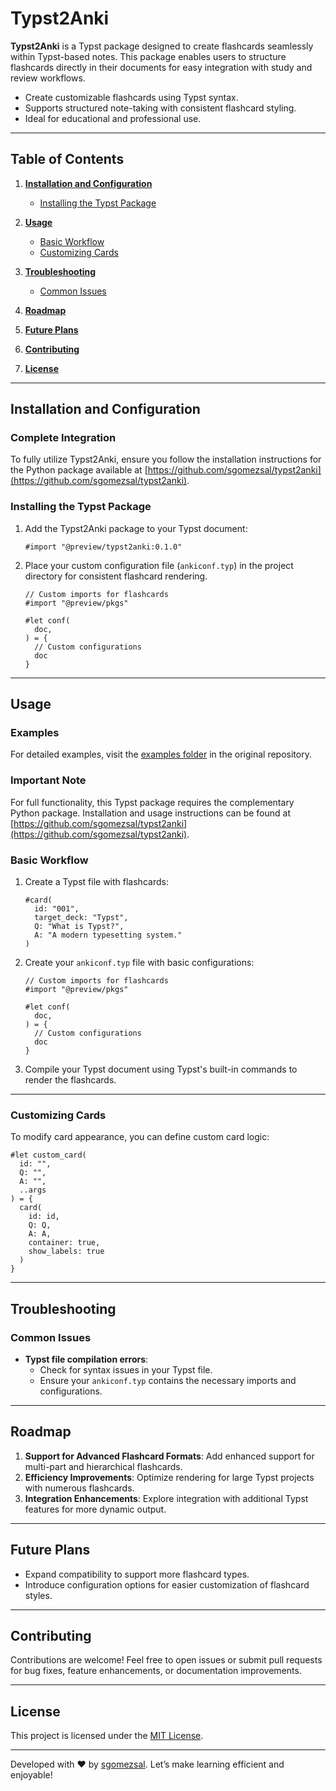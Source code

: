 # Typst2Anki

**Typst2Anki** is a Typst package designed to create flashcards seamlessly within Typst-based notes. This package enables users to structure flashcards directly in their documents for easy integration with study and review workflows.

- Create customizable flashcards using Typst syntax.
- Supports structured note-taking with consistent flashcard styling.
- Ideal for educational and professional use.

---

## Table of Contents

1. **[Installation and Configuration](#installation-and-configuration)**

   - [Installing the Typst Package](#installing-the-typst-package)

2. **[Usage](#usage)**

   - [Basic Workflow](#basic-workflow)
   - [Customizing Cards](#customizing-cards)

3. **[Troubleshooting](#troubleshooting)**

   - [Common Issues](#common-issues)

4. **[Roadmap](#roadmap)**

5. **[Future Plans](#future-plans)**

6. **[Contributing](#contributing)**

7. **[License](#license)**

---

## Installation and Configuration

### Complete Integration

To fully utilize Typst2Anki, ensure you follow the installation instructions for the Python package available at [https://github.com/sgomezsal/typst2anki](https://github.com/sgomezsal/typst2anki).

### Installing the Typst Package

1. Add the Typst2Anki package to your Typst document:

   ```typst
   #import "@preview/typst2anki:0.1.0"
   ```

2. Place your custom configuration file (`ankiconf.typ`) in the project directory for consistent flashcard rendering.

   ```typst
   // Custom imports for flashcards
   #import "@preview/pkgs"

   #let conf(
     doc,
   ) = {
     // Custom configurations
     doc
   }
   ```

---

## Usage

### Examples

For detailed examples, visit the [examples folder](https://github.com/sgomezsal/typst2anki/tree/main/examples) in the original repository.

### Important Note

For full functionality, this Typst package requires the complementary Python package. Installation and usage instructions can be found at [https://github.com/sgomezsal/typst2anki](https://github.com/sgomezsal/typst2anki).

### Basic Workflow

1. Create a Typst file with flashcards:

   ```typst
   #card(
     id: "001",
     target_deck: "Typst",
     Q: "What is Typst?",
     A: "A modern typesetting system."
   )
   ```

2. Create your `ankiconf.typ` file with basic configurations:

   ```typst
   // Custom imports for flashcards
   #import "@preview/pkgs"

   #let conf(
     doc,
   ) = {
     // Custom configurations
     doc
   }
   ```

3. Compile your Typst document using Typst's built-in commands to render the flashcards.

---

### Customizing Cards

To modify card appearance, you can define custom card logic:

```typst
#let custom_card(
  id: "",
  Q: "",
  A: "",
  ..args
) = {
  card(
    id: id,
    Q: Q,
    A: A,
    container: true,
    show_labels: true
  )
}
```

---

## Troubleshooting

### Common Issues

- **Typst file compilation errors**:
  - Check for syntax issues in your Typst file.
  - Ensure your `ankiconf.typ` contains the necessary imports and configurations.

---

## Roadmap

1. **Support for Advanced Flashcard Formats**: Add enhanced support for multi-part and hierarchical flashcards.
2. **Efficiency Improvements**: Optimize rendering for large Typst projects with numerous flashcards.
3. **Integration Enhancements**: Explore integration with additional Typst features for more dynamic output.

---

## Future Plans

- Expand compatibility to support more flashcard types.
- Introduce configuration options for easier customization of flashcard styles.

---

## Contributing

Contributions are welcome! Feel free to open issues or submit pull requests for bug fixes, feature enhancements, or documentation improvements.

---

## License

This project is licensed under the [MIT License](LICENSE).

---

Developed with ❤️ by [sgomezsal](https://github.com/sgomezsal). Let’s make learning efficient and enjoyable!

